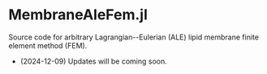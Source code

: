 
# MembraneAleFem.jl

Source code for arbitrary Lagrangian--Eulerian (ALE) lipid membrane finite
element method (FEM).

- (2024-12-09) Updates will be coming soon.



